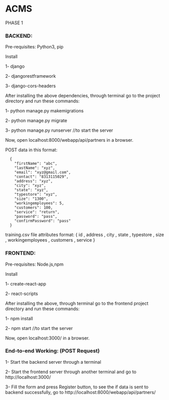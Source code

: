 # ACMS

PHASE 1

### BACKEND:

Pre-requisites:
  Python3, pip
  
  
Install 

  1- django

  2- djangorestframework

  3- django-cors-headers

  
After installing the above dependencies, through terminal go to the project directory and run these commands:

  1- python manage.py makemigrations

  2- python manage.py migrate 

  3- python manage.py runserver //to start the server

Now, open localhost:8000/webapp/api/partners in a browser.


POST data in this format:

      {
        "firstName": "abc",
        "lastName": "xyz",
        "email": "xyz@gmail.com",
        "contact": "8313115029",
        "address": "xyz",
        "city": "xyz",
        "state": "xyz",
        "typestore": "xyz",
        "size": "1300",
        "workingemployees": 5,
        "customers": 100, 
        "service": "return",
        "password": "pass",
        "confirmPassword": "pass"
      }
 
training.csv file attributes format: { id , address , city , state , typestore , size , workingemployees , customers , service }

### FRONTEND:

Pre-requisites:
  Node.js,npm
  
Install

  1- create-react-app
  
  2- react-scripts
  
After installing the above, through terminal go to the frontend project directory and run these commands:

  1- npm install

  2- npm start //to start the server

Now, open localhost:3000/ in a browser.

### End-to-end Working: (POST Request)

1- Start the backend server through a terminal

2- Start the frontend server through another terminal and go to http://localhost:3000/

3- Fill the form and press Register button, to see the if data is sent to backend successfully, go to http://localhost:8000/webapp/api/partners/
